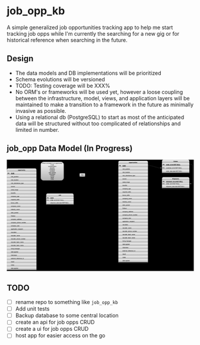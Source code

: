 # job_opp_kb

A simple generalized job opportunities tracking app to help me start tracking job opps while I'm currently the searching for a new gig or for historical reference when searching in the future.  


## Design
- The data models and DB implementations will be prioritized
- Schema evolutions will be versioned
- TODO: Testing coverage will be XXX%
- No ORM's or frameworks will be used yet, however a loose coupling between the infrastructure, model, views, and application layers will be maintained to make a transition to a framework in the future as minimally invasive as possible.
- Using a relational db (PostgreSQL) to start as most of the anticipated data will be structured without too complicated of relationships and limited in number.


## job_opp Data Model (In Progress)

![job_opportunity_data_model](job_opportunity_data_model.drawio.png)


## TODO
- [ ] rename repo to something like `job_opp_kb`
- [ ] Add unit tests
- [ ] Backup database to some central location
- [ ] create an api for job opps CRUD
- [ ] create a ui for job opps CRUD
- [ ] host app for easier access on the go